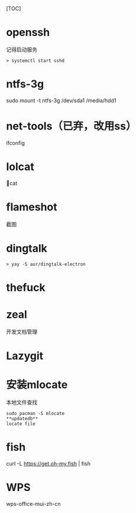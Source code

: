 [TOC]

# openssh
记得启动服务
```
> systemctl start sshd
```
# ntfs-3g
sudo mount -t ntfs-3g /dev/sda1 /media/hdd1
# net-tools（已弃，改用ss）
ifconfig

# lolcat
🌈cat

# flameshot
截图

# dingtalk
```
> yay -S aur/dingtalk-electron
```
# thefuck

# zeal
开发文档管理

# Lazygit

# 安装mlocate
本地文件查找
```
sudo pacman -S mlocate
**updatedb**
locate file
```

# fish
curl -L https://get.oh-my.fish | fish

# WPS
wps-office-mui-zh-cn

